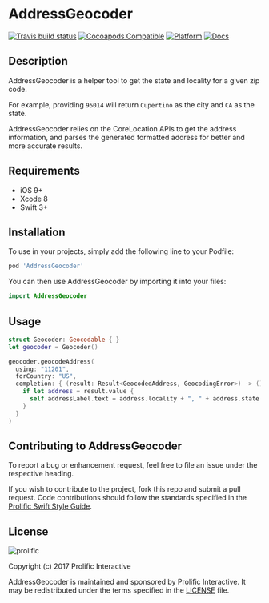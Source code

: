 # AddressGeocoder

[![Travis build status](https://img.shields.io/travis/prolificinteractive/AddressGeocoder.svg?style=flat-square)](https://travis-ci.org/prolificinteractive/AddressGeocoder)
[![Cocoapods Compatible](https://img.shields.io/cocoapods/v/AddressGeocoder.svg?style=flat-square)](https://img.shields.io/cocoapods/v/AddressGeocoder.svg)
[![Platform](https://img.shields.io/cocoapods/p/AddressGeocoder.svg?style=flat-square)](http://cocoadocs.org/docsets/AddressGeocoder)
[![Docs](https://img.shields.io/cocoapods/metrics/doc-percent/AddressGeocoder.svg?style=flat-square)](http://cocoadocs.org/docsets/AddressGeocoder)

## Description

AddressGeocoder is a helper tool to get the state and locality for a given zip code.

For example, providing `95014` will return `Cupertino` as the city and `CA` as the state.

AddressGeocoder relies on the CoreLocation APIs to get the address information, and parses the generated formatted address for better and more accurate results.

## Requirements

* iOS 9+
* Xcode 8
* Swift 3+

## Installation

To use in your projects, simply add the following line to your Podfile:

```bash
pod 'AddressGeocoder'
```

You can then use AddressGeocoder by importing it into your files:

```swift
import AddressGeocoder
```

## Usage

```swift
struct Geocoder: Geocodable { }
let geocoder = Geocoder()

geocoder.geocodeAddress(
  using: "11201",
  forCountry: "US",
  completion: { (result: Result<GeocodedAddress, GeocodingError>) -> () in
    if let address = result.value {
      self.addressLabel.text = address.locality + ", " + address.state
    }
  }
)
```

## Contributing to AddressGeocoder

To report a bug or enhancement request, feel free to file an issue under the respective heading.

If you wish to contribute to the project, fork this repo and submit a pull request. Code contributions should follow the standards specified in the [Prolific Swift Style Guide](https://github.com/prolificinteractive/swift-style-guide).

## License

![prolific](https://s3.amazonaws.com/prolificsitestaging/logos/Prolific_Logo_Full_Color.png)

Copyright (c) 2017 Prolific Interactive

AddressGeocoder is maintained and sponsored by Prolific Interactive. It may be redistributed under the terms specified in the [LICENSE] file.

[LICENSE]: ./LICENSE
